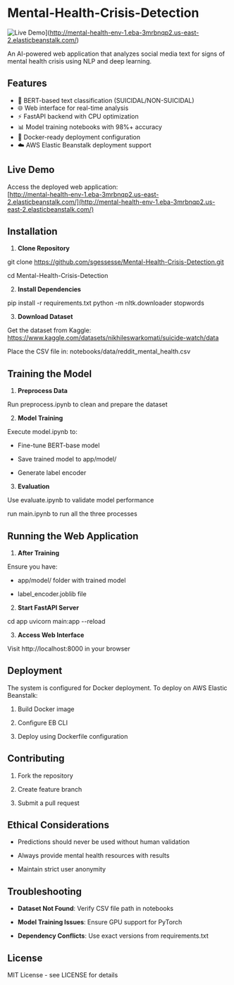 # Mental-Health-Crisis-Detection

![Live Demo](https://img.shields.io/badge/Demo-Live%20Demo-brightgreen)](http://mental-health-env-1.eba-3mrbnqp2.us-east-2.elasticbeanstalk.com/)

An AI-powered web application that analyzes social media text for signs of mental health crisis using NLP and deep learning.

## Features

- 🧠 BERT-based text classification (SUICIDAL/NON-SUICIDAL)
- 🌐 Web interface for real-time analysis
- ⚡ FastAPI backend with CPU optimization
- 📊 Model training notebooks with 98%+ accuracy
- 🐳 Docker-ready deployment configuration
- ☁️ AWS Elastic Beanstalk deployment support

## Live Demo

Access the deployed web application:  
[http://mental-health-env-1.eba-3mrbnqp2.us-east-2.elasticbeanstalk.com/](http://mental-health-env-1.eba-3mrbnqp2.us-east-2.elasticbeanstalk.com/)

## Installation

1. **Clone Repository**

git clone https://github.com/sgessesse/Mental-Health-Crisis-Detection.git

cd Mental-Health-Crisis-Detection

2. **Install Dependencies**

pip install -r requirements.txt
python -m nltk.downloader stopwords

3. **Download Dataset**

Get the dataset from Kaggle:
https://www.kaggle.com/datasets/nikhileswarkomati/suicide-watch/data

Place the CSV file in:
notebooks/data/reddit_mental_health.csv

## Training the Model

1. **Preprocess Data**

Run preprocess.ipynb to clean and prepare the dataset

2. **Model Training**

Execute model.ipynb to:

- Fine-tune BERT-base model

- Save trained model to app/model/

- Generate label encoder

3. **Evaluation**

Use evaluate.ipynb to validate model performance

run main.ipynb to run all the three processes

## Running the Web Application

1. **After Training**

Ensure you have:

- app/model/ folder with trained model

- label_encoder.joblib file

2. **Start FastAPI Server**

cd app
uvicorn main:app --reload

3. **Access Web Interface**

Visit http://localhost:8000 in your browser

## Deployment

The system is configured for Docker deployment. To deploy on AWS Elastic Beanstalk:

1. Build Docker image

2. Configure EB CLI

3. Deploy using Dockerfile configuration

## Contributing

1. Fork the repository

2. Create feature branch

3. Submit a pull request

## Ethical Considerations

- Predictions should never be used without human validation

- Always provide mental health resources with results

- Maintain strict user anonymity

## Troubleshooting

- **Dataset Not Found**: Verify CSV file path in notebooks

- **Model Training Issues**: Ensure GPU support for PyTorch

- **Dependency Conflicts**: Use exact versions from requirements.txt

## License

MIT License - see LICENSE for details